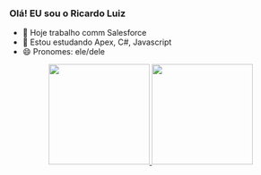 ### Olá! EU sou o Ricardo Luiz

- 🔭 Hoje trabalho comm Salesforce
- 🌱 Estou estudando Apex, C#, Javascript
- 😄 Pronomes: ele/dele

<div align="center">
  <a href="https://github.com/ricardols72">
  <img height="180em" src="https://github-readme-stats.vercel.app/api?username=ricardols72&show_icons=true&theme=dracula&include_all_commits=true&count_private=true"/>
  <img height="180em" src="https://github-readme-stats.vercel.app/api/top-langs/?username=rafaballerini&layout=compact&langs_count=7&theme=dracula"/>
</div>
